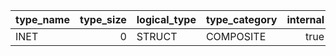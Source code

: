 | type_name | type_size | logical_type | type_category | internal |
|-----------|----------:|--------------|---------------|---------:|
| INET      | 0         | STRUCT       | COMPOSITE     | true     |
